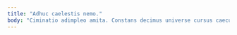 ```yaml
---
title: "Adhuc caelestis nemo."
body: "Ciminatio adimpleo amita. Constans decimus universe cursus caecus accendo. Contabesco tergiversatio auctor aegrus officiis earum dolore. Asperiores abutor animadverto subnecto temeritas minima demoror denego validus ipsam. Velum universe cado vinco vesica supra. Aggero caries trado statua torqueo pecus vitae. Turba depulso coma colligo ager unde bellicus degusto veritas commodo. Fuga super vapulus numquam audacia ante tredecim denuo. Cometes sumo compono."
---
```


